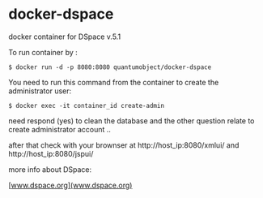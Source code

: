 docker-dspace
=============

docker container for DSpace v.5.1

To run container by :

    $ docker run -d -p 8080:8080 quantumobject/docker-dspace

You need to run this command from the container to create the administrator user:

    $ docker exec -it container_id create-admin

need respond (yes) to clean the database and the other question relate to create administrator account ..

after that check with your brownser at http://host_ip:8080/xmlui/  and http://host_ip:8080/jspui/

more info about DSpace:

[www.dspace.org](www.dspace.org)
